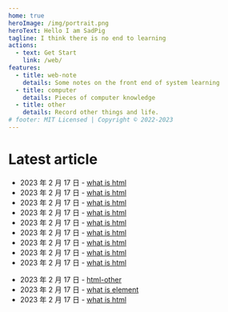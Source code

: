 ```yaml
---
home: true
heroImage: /img/portrait.png
heroText: Hello I am SadPig
tagline: I think there is no end to learning
actions:
  - text: Get Start
    link: /web/
features:
  - title: web-note
    details: Some notes on the front end of system learning
  - title: computer
    details: Pieces of computer knowledge
  - title: other
    details: Record other things and life.
# footer: MIT Licensed | Copyright © 2022-2023
---
```


# Latest article

- 2023 年 2 月 17 日 - [what is html](/web/html-css/html/html.md)
- 2023 年 2 月 17 日 - [what is html](/web/html-css/html/html.md)
- 2023 年 2 月 17 日 - [what is html](/web/html-css/html/html.md)
- 2023 年 2 月 17 日 - [what is html](/web/html-css/html/html.md)
- 2023 年 2 月 17 日 - [what is html](/web/html-css/html/html.md)
- 2023 年 2 月 17 日 - [what is html](/web/html-css/html/html.md)
- 2023 年 2 月 17 日 - [what is html](/web/html-css/html/html.md)
- 2023 年 2 月 17 日 - [what is html](/web/html-css/html/html.md)
- 2023 年 2 月 17 日 - [what is html](/web/html-css/html/html.md)
<!-- - 2023 年 2 月 17 日 - [concept](/computer/concept.md) -->
- 2023 年 2 月 17 日 - [html-other](/web/html-css/html/other.md)
- 2023 年 2 月 17 日 - [what is element](/web/html-css/html/element.md)
- 2023 年 2 月 17 日 - [what is html](/web/html-css/html/html.md)

